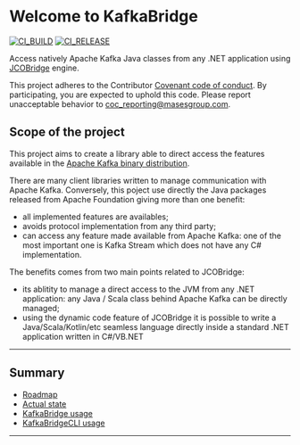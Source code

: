 # Welcome to KafkaBridge

[![CI_BUILD](https://github.com/masesgroup/KafkaBridge/actions/workflows/build.yaml/badge.svg)](https://github.com/masesgroup/KafkaBridge/actions/workflows/build.yaml) [![CI_RELEASE](https://github.com/masesgroup/KafkaBridge/actions/workflows/release.yaml/badge.svg)](https://github.com/masesgroup/KafkaBridge/actions/workflows/release.yaml) 

Access natively Apache Kafka Java classes from any .NET application using [JCOBridge](https://www.jcobridge.com) engine.

This project adheres to the Contributor [Covenant code of conduct](CODE_OF_CONDUCT.md). By participating, you are expected to uphold this code. Please report unacceptable behavior to coc_reporting@masesgroup.com.

## Scope of the project

This project aims to create a library able to direct access the features available in the [Apache Kafka binary distribution](https://kafka.apache.org/downloads).

There are many client libraries written to manage communication with Apache Kafka. Conversely, this poject use directly the Java packages released from Apache Foundation giving more than one benefit:
* all implemented features are availables;
* avoids protocol implementation from any third party;
* can access any feature made available from Apache Kafka: one of the most important one is Kafka Stream which does not have any C# implementation.

The benefits comes from two main points related to JCOBridge:
* its ablitity to manage a direct access to the JVM from any .NET application: any Java / Scala class behind Apache Kafka can be directly managed;
* using the dynamic code feature of JCOBridge it is possible to write a Java/Scala/Kotlin/etc seamless language directly inside a standard .NET application written in C#/VB.NET

---
## Summary

* [Roadmap](src/Documentation/articles/roadmap.md)
* [Actual state](src/Documentation/articles/actualstate.md)
* [KafkaBridge usage](src/Documentation/articles/usage.md)
* [KafkaBridgeCLI usage](src/Documentation/articles/usageCLI.md)

---
